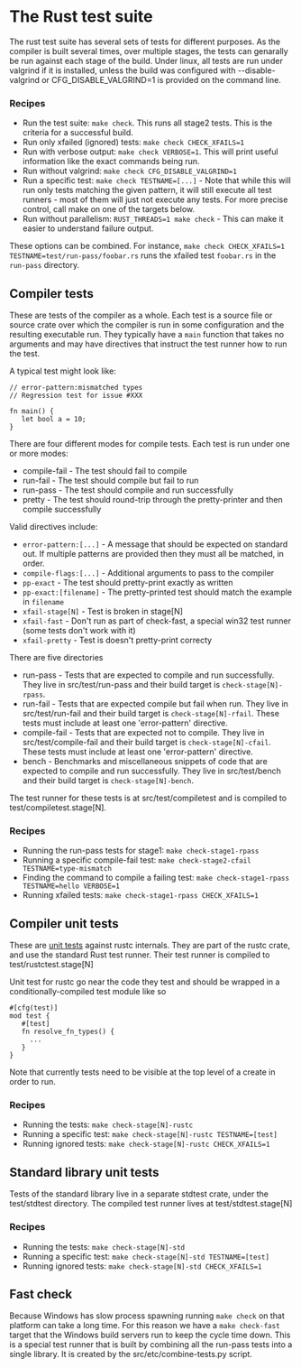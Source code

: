 # The Rust test suite

The rust test suite has several sets of tests for different purposes. As the compiler is built several times, over multiple stages, the tests can genarally be run against each stage of the build. Under linux, all tests are run under valgrind if it is installed, unless the build was configured with --disable-valgrind or CFG_DISABLE_VALGRIND=1 is provided on the command line.

### Recipes

* Run the test suite: `make check`. This runs all stage2 tests. This is the criteria for a successful build.
* Run only xfailed (ignored) tests: `make check CHECK_XFAILS=1`
* Run with verbose output: `make check VERBOSE=1`. This will print useful information like the exact commands being run.
* Run without valgrind: `make check CFG_DISABLE_VALGRIND=1`
* Run a specific test: `make check TESTNAME=[...]` - Note that while this will run only tests matching the given pattern, it will still execute all test runners - most of them will just not execute any tests. For more precise control, call make on one of the targets below.
* Run without parallelism: `RUST_THREADS=1 make check` - This can make it easier to understand failure output.

These options can be combined.  For instance, `make check CHECK_XFAILS=1 TESTNAME=test/run-pass/foobar.rs` runs the xfailed test `foobar.rs` in the `run-pass` directory.

## Compiler tests

These are tests of the compiler as a whole. Each test is a source file or source crate over which the compiler is run in some configuration and the resulting executable run. They typically have a `main` function that takes no arguments and may have directives that instruct the test runner how to run the test.

A typical test might look like:

```
// error-pattern:mismatched types
// Regression test for issue #XXX

fn main() {
   let bool a = 10;
}
```

There are four different modes for compile tests. Each test is run under one or more modes:

* compile-fail - The test should fail to compile
* run-fail - The test should compile but fail to run
* run-pass - The test should compile and run successfully
* pretty - The test should round-trip through the pretty-printer and then compile successfully

Valid directives include:

* `error-pattern:[...]` - A message that should be expected on standard out. If multiple patterns are provided then they must all be matched, in order.
* `compile-flags:[...]` - Additional arguments to pass to the compiler
* `pp-exact` - The test should pretty-print exactly as written
* `pp-exact:[filename]` - The pretty-printed test should match the example in `filename`
* `xfail-stage[N]` - Test is broken in stage[N]
* `xfail-fast` - Don't run as part of check-fast, a special win32 test runner (some tests don't work with it)
* `xfail-pretty` - Test is doesn't pretty-print correcty

There are five directories

* run-pass - Tests that are expected to compile and run successfully. They live in src/test/run-pass and their build target is `check-stage[N]-rpass`.
* run-fail - Tests that are expected compile but fail when run. They live in src/test/run-fail and their build target is `check-stage[N]-rfail`. These tests must include at least one 'error-pattern' directive.
* compile-fail - Tests that are expected not to compile. They live in src/test/compile-fail and their build target is `check-stage[N]-cfail`. These tests must include at least one 'error-pattern' directive.
* bench - Benchmarks and miscellaneous snippets of code that are expected to compile and run successfully. They live in src/test/bench and their build target is `check-stage[N]-bench`.

The test runner for these tests is at src/test/compiletest and is compiled to test/compiletest.stage[N].

### Recipes

* Running the run-pass tests for stage1: `make check-stage1-rpass`
* Running a specific compile-fail test: `make check-stage2-cfail TESTNAME=type-mismatch`
* Finding the command to compile a failing test: `make check-stage1-rpass TESTNAME=hello VERBOSE=1`
* Running xfailed tests: `make check-stage1-rpass CHECK_XFAILS=1`

## Compiler unit tests

These are <a href="https://github.com/graydon/rust/wiki/Unit-testing">unit tests</a> against rustc internals. They are part of the rustc crate, and use the standard Rust test runner. Their test runner is compiled to test/rustctest.stage[N]

Unit test for rustc go near the code they test and should be wrapped in a conditionally-compiled test module like so

```
#[cfg(test)]
mod test {
   #[test]
   fn resolve_fn_types() {
     ...
   }
}
```

Note that currently tests need to be visible at the top level of a create in order to run.

### Recipes
* Running the tests: `make check-stage[N]-rustc`
* Running a specific test: `make check-stage[N]-rustc TESTNAME=[test]`
* Running ignored tests: `make check-stage[N]-rustc CHECK_XFAILS=1`

## Standard library unit tests

Tests of the standard library live in a separate stdtest crate, under the test/stdtest directory. The compiled test runner lives at test/stdtest.stage[N]

### Recipes
* Running the tests: `make check-stage[N]-std`
* Running a specific test: `make check-stage[N]-std TESTNAME=[test]`
* Running ignored tests: `make check-stage[N]-std CHECK_XFAILS=1`

## Fast check

Because Windows has slow process spawning running `make check` on that platform can take a long time. For this reason we have a `make check-fast` target that the Windows build servers run to keep the cycle time down. This is a special test runner that is built by combining all the run-pass tests into a single library. It is created by the src/etc/combine-tests.py script.